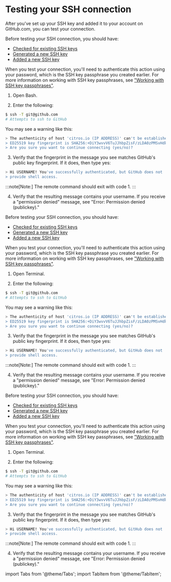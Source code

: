 # Testing your SSH connection

After you've set up your SSH key and added it to your account on GitHub.com, you can test your connection.

<Tabs groupId="operating-systems">
  
<TabItem value="Windows" label="Windows">

Before testing your SSH connection, you should have:

- [Checked for existing SSH keys](./ssh_chk_existing_key.md)
- [Generated a new SSH key](./ssh_generate_key.md)
- [Added a new SSH key](./ssh_add_new.md)

When you test your connection, you'll need to authenticate this action using your password, which is the SSH key passphrase you created earlier. For more information on working with SSH key passphrases, see ["Working with SSH key passphrases"](./ssh_passphrases.md).

1. Open Bash.

2. Enter the following:

```bash
$ ssh -T git@github.com
# Attempts to ssh to GitHub
```

You may see a warning like this:

```bash
> The authenticity of host 'citros.io (IP ADDRESS)' can't be established.
> ED25519 key fingerprint is SHA256:+DiY3wvvV6TuJJhbpZisF/zLDA0zPMSvHdkr4UvCOqU.
> Are you sure you want to continue connecting (yes/no)?
```
3. Verify that the fingerprint in the message you see matches GitHub's public key fingerprint. If it does, then type yes:

```bash
> Hi USERNAME! You've successfully authenticated, but GitHub does not
> provide shell access.
```
:::note[Note:] The remote command should exit with code 1.
:::

4. Verify that the resulting message contains your username. If you receive a "permission denied" message, see "Error: Permission denied (publickey)."

</TabItem>
  

<TabItem value="Mac" label="MacOS">

Before testing your SSH connection, you should have:

- [Checked for existing SSH keys](./ssh_chk_existing_key.md)
- [Generated a new SSH key](./ssh_generate_key.md)
- [Added a new SSH key](./ssh_add_new.md)

When you test your connection, you'll need to authenticate this action using your password, which is the SSH key passphrase you created earlier. For more information on working with SSH key passphrases, see ["Working with SSH key passphrases"](./ssh_passphrases.md).

1. Open Terminal.

2. Enter the following:

```bash
$ ssh -T git@github.com
# Attempts to ssh to GitHub
```

You may see a warning like this:

```bash
> The authenticity of host 'citros.io (IP ADDRESS)' can't be established.
> ED25519 key fingerprint is SHA256:+DiY3wvvV6TuJJhbpZisF/zLDA0zPMSvHdkr4UvCOqU.
> Are you sure you want to continue connecting (yes/no)?
```
3. Verify that the fingerprint in the message you see matches GitHub's public key fingerprint. If it does, then type yes:

```bash
> Hi USERNAME! You've successfully authenticated, but GitHub does not
> provide shell access.
```
:::note[Note:] The remote command should exit with code 1.
:::

4. Verify that the resulting message contains your username. If you receive a "permission denied" message, see "Error: Permission denied (publickey)."

</TabItem>


<TabItem value="Linux" label="Linux">

Before testing your SSH connection, you should have:

- [Checked for existing SSH keys](./ssh_chk_existing_key.md)
- [Generated a new SSH key](./ssh_generate_key.md)
- [Added a new SSH key](./ssh_add_new.md)

When you test your connection, you'll need to authenticate this action using your password, which is the SSH key passphrase you created earlier. For more information on working with SSH key passphrases, see ["Working with SSH key passphrases"](./ssh_passphrases.md).

1. Open Terminal.

2. Enter the following:

```bash
$ ssh -T git@github.com
# Attempts to ssh to GitHub
```

You may see a warning like this:

```bash
> The authenticity of host 'citros.io (IP ADDRESS)' can't be established.
> ED25519 key fingerprint is SHA256:+DiY3wvvV6TuJJhbpZisF/zLDA0zPMSvHdkr4UvCOqU.
> Are you sure you want to continue connecting (yes/no)?
```
3. Verify that the fingerprint in the message you see matches GitHub's public key fingerprint. If it does, then type yes:

```bash
> Hi USERNAME! You've successfully authenticated, but GitHub does not
> provide shell access.
```
:::note[Note:] The remote command should exit with code 1.
:::

4. Verify that the resulting message contains your username. If you receive a "permission denied" message, see "Error: Permission denied (publickey)."


</TabItem>
</Tabs>


import Tabs from '@theme/Tabs';
import TabItem from '@theme/TabItem';